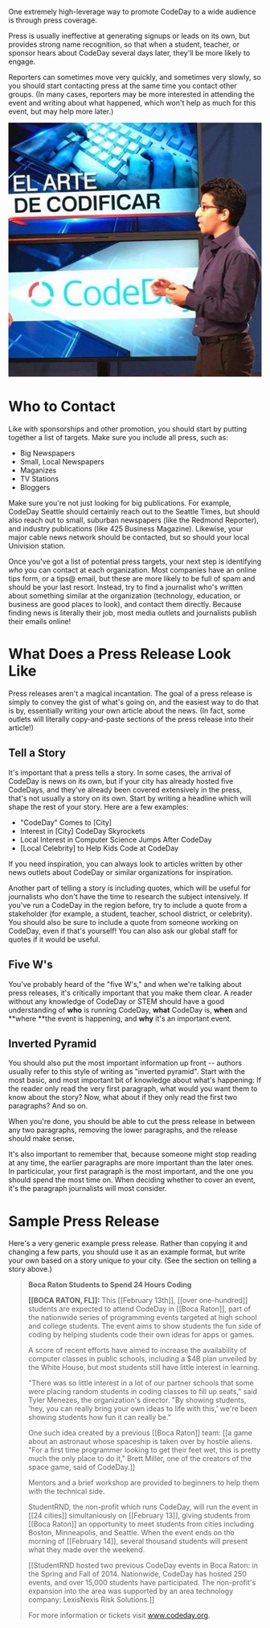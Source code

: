 One extremely high-leverage way to promote CodeDay to a wide audience is through press coverage.

Press is usually ineffective at generating signups or leads on its own, but provides strong name recognition, so that when a student, teacher, or sponsor hears about CodeDay several days later, they'll be more likely to engage.

Reporters can sometimes move very quickly, and sometimes very slowly, so you should start contacting press at the same time you contact other groups. \(In many cases, reporters may be more interested in attending the event and writing about what happened, which won't help as much for this event, but may help more later.\)

![](/assets/1*BO41NBRYuYxDMp3JoYAywA.jpeg)

# Who to Contact

Like with sponsorships and other promotion, you should start by putting together a list of targets. Make sure you include all press, such as:

* Big Newspapers
* Small, Local Newspapers
* Maganizes
* TV Stations
* Bloggers

Make sure you're not just looking for big publications. For example, CodeDay Seattle should certainly reach out to the Seattle Times, but should also reach out to small, suburban newspapers \(like the Redmond Reporter\), and industry publications \(like 425 Business Magazine\). Likewise, your major cable news network should be contacted, but so should your local Univision station.

Once you've got a list of potential press targets, your next step is identifying _who_ you can contact at each organization. Most companies have an online tips form, or a tips@ email, but these are more likely to be full of spam and should be your last resort. Instead, try to find a journalist who's written about something similar at the organization \(technology, education, or business are good places to look\), and contact them directly. Because finding news is literally their job, most media outlets and journalists publish their emails online!

# What Does a Press Release Look Like

Press releases aren't a magical incantation. The goal of a press release is simply to convey the gist of what's going on, and the easiest way to do that is by, essentially writing your own article about the news. \(In fact, some outlets will literally copy-and-paste sections of the press release into their article!\)

## Tell a Story

It's important that a press tells a story. In some cases, the arrival of CodeDay is news on its own, but if your city has already hosted five CodeDays, and they've already been covered extensively in the press, that's not usually a story on its own. Start by writing a headline which will shape the rest of your story. Here are a few examples:

* "CodeDay" Comes to \[City\]
* Interest in \[City\] CodeDay Skyrockets
* Local Interest in Computer Science Jumps After CodeDay
* \[Local Celebrity\] to Help Kids Code at CodeDay

If you need inspiration, you can always look to articles written by other news outlets about CodeDay or similar organizations for inspiration.

Another part of telling a story is including quotes, which will be useful for journalists who don't have the time to research the subject intensively. If you've run a CodeDay in the region before, try to include a quote from a stakeholder \(for example, a student, teacher, school district, or celebrity\). You should also be sure to include a quote from someone working on CodeDay, even if that's yourself! You can also ask our global staff for quotes if it would be useful.

## Five W's

You've probably heard of the "five W's," and when we're talking about press releases, it's critically important that you make them clear. A reader without any knowledge of CodeDay or STEM should have a good understanding of **who** is running CodeDay, **what** CodeDay is, **when** and **where **the event is happening, and **why** it's an important event.

## Inverted Pyramid

You should also put the most important information up front -- authors usually refer to this style of writing as "inverted pyramid". Start with the most basic, and most important bit of knowledge about what's happening: If the reader only read the very first paragraph, what would you want them to know about the story? Now, what about if they only read the first two paragraphs? And so on.

When you're done, you should be able to cut the press release in between any two paragraphs, removing the lower paragraphs, and the release should make sense.

It's also important to remember that, because someone might stop reading at any time, the earlier paragraphs are more important than the later ones. In particicular, your first paragraph is the most important, and the one you should spend the most time on. When deciding whether to cover an event, it's the paragraph journalists will most consider.

# Sample Press Release

Here's a very generic example press release. Rather than copying it and changing a few parts, you should use it as an example format, but write your own based on a story unique to your city. \(See the section on telling a story above.\)

> **Boca Raton Students to Spend 24 Hours Coding**
> 
> **\[\[BOCA RATON, FL\]\]:** This \[\[February 13th\]\], \[\[over one-hundred\]\] students are expected to attend CodeDay in \[\[Boca Raton\]\], part of the nationwide series of programming events targeted at high school and college students. The event aims to show students the fun side of coding by helping students code their own ideas for apps or games.
> 
> A score of recent efforts have aimed to increase the availability of computer classes in public schools, including a $4B plan unveiled by the White House, but most students still have little interest in learning.
> 
> "There was so little interest in a lot of our partner schools that some were placing random students in coding classes to fill up seats," said Tyler Menezes, the organization's director. "By showing students, 'hey, you can really bring your own ideas to life with this,' we're been showing students how fun it can really be."
> 
> One such idea created by a previous \[\[Boca Raton\]\] team: \[\[a game about an astronaut whose spaceship is taken over by hostile aliens. "For a first time programmer looking to get their feet wet, this is pretty much the only place to do it," Brett Miller, one of the creators of the space game, said of CodeDay.\]\]
> 
> Mentors and a brief workshop are provided to beginners to help them with the technical side.
> 
> StudentRND, the non-profit which runs CodeDay, will run the event in \[\[24 cities\]\] simultaniously on \[\[February 13\]\], giving students from \[\[Boca Raton\]\] an opportunity to meet students from cities including Boston, Minneapolis, and Seattle. When the event ends on the morning of \[\[February 14\]\], several thousand students will present what they made over the weekend.
> 
> \[\[StudentRND hosted two previous CodeDay events in Boca Raton: in the Spring and Fall of 2014. Nationwide, CodeDay has hosted 250 events, and over 15,000 students have participated. The non-profit's expansion into the area was supported by an area technology company: LexisNexis Risk Solutions.\]\]
> 
> For more information or tickets visit www.codeday.org.

